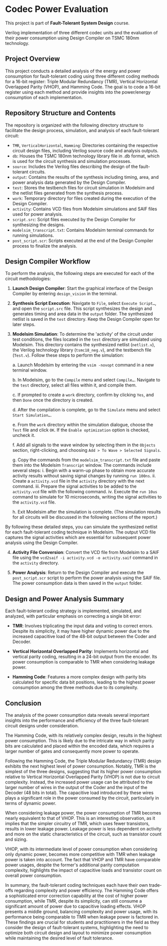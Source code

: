# Codec Power Evaluation
This project is part of **Fault-Tolerant System Design** course.

Verilog implementation of three different codec units and the evaluation of their power consumption using Design Compiler on TSMC 180nm technology.

## Project Overview
This project conducts a detailed analysis of the energy and power consumption for fault-tolerant coding using three different coding methods for a 16-bit register: Triple Modular Redundancy (TMR), Vertical Horizontal Overlapped Parity (VHOP), and Hamming Code. The goal is to code a 16-bit register using each method and provide insights into the power/energy consumption of each implementation. 

## Repository Structure and Contents
The repository is organized with the following directory structure to facilitate the design process, simulation, and analysis of each fault-tolerant circuit:

- `TMR`, `VerticalHorizontal`, `Hamming`: Directories containing the respective circuit design files, including Verilog source code and analysis outputs.
- `db`: Houses the TSMC 180nm technology library file in .db format, which is used for the circuit synthesis and simulation processes.
- `source`: Includes the Verilog files describing the design of the fault-tolerant circuits.
- `output`: Contains the results of the synthesis including timing, area, and power analysis data generated by the Design Compiler.
- `test`: Stores the testbench files for circuit simulation in Modelsim and the netlist files generated from the synthesis process.
- `work`: Temporary directory for files created during the execution of the Design Compiler.
- `activity`: Contains VCD files from Modelsim simulations and SAIF files used for power analysis.
- `script.src`: Script files executed by the Design Compiler for synthesizing the designs.
- `modelsim_transcript.txt`: Contains Modelsim terminal commands for running simulations.
- `post_script.scr`: Scripts executed at the end of the Design Compiler process to finalize the analysis.

## Design Compiler Workflow
To perform the analysis, the following steps are executed for each of the circuit methodologies:

1. **Launch Design Compiler**: Start the graphical interface of the Design Compiler by entering `design_vision` in the terminal.

2. **Synthesis Script Execution**: Navigate to `File`, select `Execute Script…`, and open the `script.src` file. This script synthesizes the design and generates timing and area data in the `output` folder. The synthesized netlist is saved in the `test` directory. Keep the Design Compiler open for later steps.

3. **Modelsim Simulation**: To determine the 'activity' of the circuit under test conditions, the files located in the `test` directory are simulated using Modelsim. This directory contains the synthesized netlist (`netlist.v`), the Verilog technology library (`tsmc18_neg.v`), and the testbench file (`Test.v`). Follow these steps to perform the simulation:

   a. Launch Modelsim by entering the `vsim -novopt` command in a new terminal window.
   
   b. In Modelsim, go to the `Compile` menu and select `Compile…`. Navigate to the `test` directory, select all files within it, and compile them.
   
   c. If prompted to create a `work` directory, confirm by clicking `Yes`, and then `Done` once the directory is created.
   
   d. After the compilation is complete, go to the `Simulate` menu and select `Start Simulation…`.
   
   e. From the `work` directory within the simulation dialogue, choose the `Test` file and click `OK`. If the `Enable optimization` option is checked, uncheck it.
   
   f. Add all signals to the wave window by selecting them in the `Objects` section, right-clicking, and choosing `Add > To Wave > Selected Signals`.
   
   g. Copy the commands from the `modelsim_transcript.txt` file and paste them into the Modelsim `Transcript` window. The commands include several steps:
      i. Begin with a warm-up phase to obtain more accurate activity results without saving signal changes by running `run 100ns`.
      ii. Create a `activity.vcd` file in the `activity` directory with the next command.
      iii. Prepare the signal activities to be added to the `activity.vcd` file with the following command.
      iv. Execute the `run 10us` command to simulate for 10 microseconds, writing the signal activities to the `activity.vcd` file.
   
   h. Exit Modelsim after the simulation is complete. (The simulation results for all circuits will be discussed in the following sections of the report.)

By following these detailed steps, you can simulate the synthesized netlist for each fault-tolerant coding technique in Modelsim. The output VCD file captures the signal activities which are essential for subsequent power analysis using the Design Compiler.

4. **Activity File Conversion**: Convert the VCD file from Modelsim to a SAIF file using the `vcd2saif -i activity.vcd -o activity.saif` command in the `activity` directory.

5. **Power Analysis**: Return to the Design Compiler and execute the `post_script.scr` script to perform the power analysis using the SAIF file. The power consumption data is then saved in the `output` folder.

## Design and Power Analysis Summary
Each fault-tolerant coding strategy is implemented, simulated, and analyzed, with particular emphasis on correcting a single bit error:

- **TMR**: Involves triplicating the input data and voting to correct errors. Despite its simplicity, it may have higher dynamic power due to the increased capacitive load of the 48-bit output between the Coder and Decoder.

- **Vertical Horizontal Overlapped Parity**: Implements horizontal and vertical parity coding, resulting in a 24-bit output from the encoder. Its power consumption is comparable to TMR when considering leakage power.

- **Hamming Code**: Features a more complex design with parity bits calculated for specific data bit positions, leading to the highest power consumption among the three methods due to its complexity.

## Conclusion
The analysis of the power consumption data reveals several important insights into the performance and efficiency of the three fault-tolerant circuit designs under consideration.

The Hamming Code, with its relatively complex design, results in the highest power consumption. This is likely due to the intricate way in which parity bits are calculated and placed within the encoded data, which requires a larger number of gates and consequently more power to operate.

Following the Hamming Code, the Triple Modular Redundancy (TMR) design exhibits the next highest level of power consumption. Notably, TMR is the simplest of the three designs, suggesting that its higher power consumption relative to Vertical Horizontal Overlapped Parity (VHOP) is not due to circuit complexity. Instead, the increased power usage can be attributed to the larger number of wires in the output of the Coder and the input of the Decoder (48 bits in total). The capacitive load introduced by these wires plays a significant role in the power consumed by the circuit, particularly in terms of dynamic power.

When considering leakage power, the power consumption of TMR becomes nearly equivalent to that of VHOP. This is an interesting observation, as it implies that the simpler circuitry of TMR, which uses fewer transistors, results in lower leakage power. Leakage power is less dependent on activity and more on the static characteristics of the circuit, such as transistor count and sizing.

VHOP, with its intermediate level of power consumption when considering only dynamic power, becomes more competitive with TMR when leakage power is taken into account. The fact that VHOP and TMR have comparable power usages, despite the former's additional parity computation complexity, highlights the impact of capacitive loads and transistor count on overall power consumption.

In summary, the fault-tolerant coding techniques each have their own trade-offs regarding complexity and power efficiency. The Hamming Code offers a sophisticated error correction capability at the cost of higher power consumption, while TMR, despite its simplicity, can still consume a significant amount of power due to capacitive loading effects. VHOP presents a middle ground, balancing complexity and power usage, with its performance being comparable to TMR when leakage power is factored in. These findings are crucial for students and practitioners in the field as they consider the design of fault-tolerant systems, highlighting the need to optimize both circuit design and layout to minimize power consumption while maintaining the desired level of fault tolerance.
